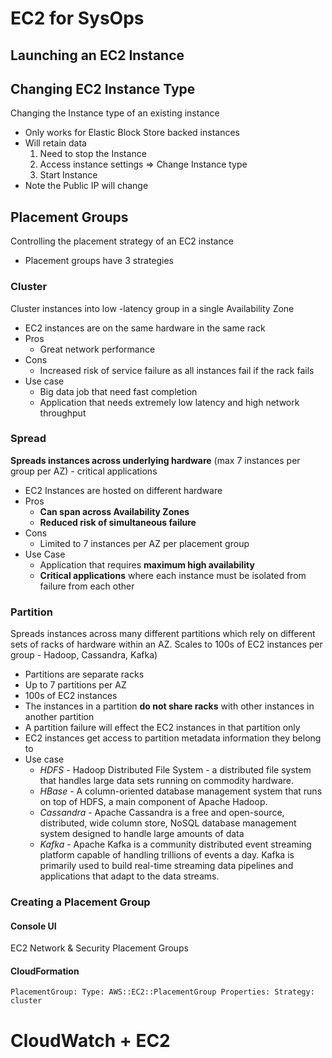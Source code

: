 # EC2 for SysOps

## Launching an EC2 Instance

## Changing EC2 Instance Type
Changing the Instance type of an existing instance
* Only works for Elastic Block Store backed instances
* Will retain data
  1. Need to stop the Instance
  1. Access instance settings => Change Instance type
  1. Start Instance
* Note the Public IP will change 

## Placement Groups
Controlling the placement strategy of an EC2 instance
* Placement groups have 3 strategies
### Cluster
Cluster instances into low -latency group in a single Availability Zone
* EC2 instances are on the same hardware in the same rack
* Pros
  * Great network performance
* Cons
  * Increased risk of service failure as all instances fail if the rack fails
* Use case
  * Big data job that need fast completion
  * Application that needs extremely low latency and high network throughput
### Spread
**Spreads instances across underlying hardware** (max 7 instances per group per AZ) - critical applications
* EC2 Instances are hosted on different hardware
* Pros
  * **Can span across Availability Zones**
  * **Reduced risk of simultaneous failure**
* Cons
  * Limited to 7 instances per AZ per placement group
* Use Case
  * Application that requires **maximum high availability**
  * **Critical applications** where each instance must be isolated from failure from each other
### Partition
Spreads instances across many different partitions which rely on different sets of racks of hardware within an AZ. Scales to 100s of EC2 instances per group - Hadoop, Cassandra, Kafka)
* Partitions are separate racks
* Up to 7 partitions per AZ
* 100s of EC2 instances
* The instances in a partition **do not share racks** with other instances in another partition
* A partition failure will effect the EC2 instances in that partition only
* EC2 instances get access to partition metadata information they belong to
* Use case
  * *HDFS* - Hadoop Distributed File System - a distributed file system that handles large data sets running on commodity hardware.
  * *HBase* - A column-oriented database management system that runs on top of HDFS, a main component of Apache Hadoop.
  * *Cassandra* - Apache Cassandra is a free and open-source, distributed, wide column store, NoSQL database management system designed to handle large amounts of data
  * *Kafka* - Apache Kafka is a community distributed event streaming platform capable of handling trillions of events a day. Kafka is primarily used to build real-time streaming data pipelines and applications that adapt to the data streams.

### Creating a Placement Group
#### Console UI
EC2 Network & Security Placement Groups

#### CloudFormation 

`PlacementGroup:
  Type: AWS::EC2::PlacementGroup
    Properties:
      Strategy: cluster`

# CloudWatch + EC2
